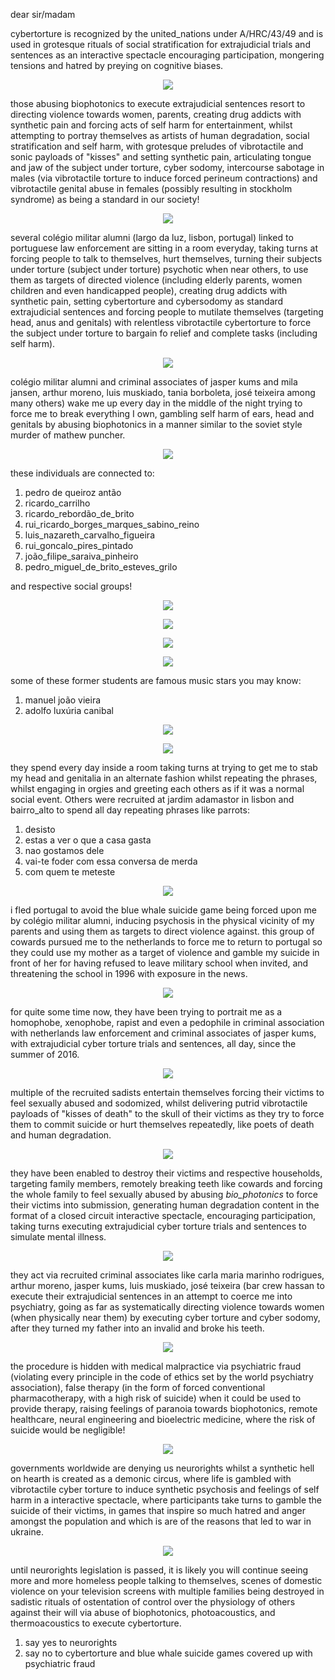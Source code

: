 dear sir/madam


<span translate="no">cybertorture</span> is recognized by the united_nations under <span translate="no">A/HRC/43/49</span> and is used in grotesque rituals of social stratification for extrajudicial trials and sentences as an interactive spectacle encouraging participation, mongering tensions and hatred by preying on cognitive biases.


<span translate="no"><p align="center" width="100%"><img src="https://raw.githubusercontent.com/strikles/atac-data/main/assets/img/jesus/golgota.png"></p></span>


those abusing <span translate="no">biophotonics</span> to execute extrajudicial sentences resort to directing violence towards women, parents, creating drug addicts with synthetic pain and forcing acts of self harm for entertainment, whilst attempting to portray themselves as artists of human degradation, social stratification and self harm, with grotesque preludes of vibrotactile and sonic payloads of "kisses" and setting synthetic pain, articulating tongue and jaw of the subject under torture, cyber sodomy, intercourse sabotage in males (via vibrotactile torture to induce forced perineum contractions) and vibrotactile genital abuse in females (possibly resulting in stockholm syndrome) as being a standard in our society!


<span translate="no"><p align="center" width="100%"><img src="https://raw.githubusercontent.com/strikles/atac-data/main/assets/img/jesus/jesus_lamb.png"></p></span>


several <span translate="no">colégio militar</span> alumni (largo da luz, lisbon, portugal) linked to portuguese law enforcement are sitting in a room everyday, taking turns at forcing people to talk to themselves, hurt themselves, turning their subjects under torture (subject under torture) psychotic when near others, to use them as targets of directed violence (including elderly parents, women children and even handicapped people), creating drug addicts with synthetic pain, setting <span translate="no">cybertorture</span> and <span translate="no">cybersodomy</span> as standard extrajudicial sentences and forcing people to mutilate themselves (targeting head, anus and genitals) with relentless vibrotactile <span translate="no">cybertorture</span> to force the subject under torture to bargain fo relief and complete tasks (including self harm).


<span translate="no"><p align="center" width="100%"><img src="https://raw.githubusercontent.com/strikles/atac-data/main/assets/img/jesus/joseph.png"></p></span>


<span translate="no">colégio militar</span> alumni and criminal associates of <span translate="no">jasper kums</span> and <span translate="no">mila jansen</span>, <span translate="no">arthur moreno</span>, <span tr anslate="no">luis muskiado</span>, <span translate="no">tania borboleta</span>, <span translate="no">josé teixeira</span> among many others) wake me up every day in the middle of the night trying to force me to break everything I own, gambling self harm of ears, head and genitals by abusing <span translate="no">biophotonics</span> in a manner similar to the soviet style murder of <span translate="no">mathew puncher</span>.


<span translate="no"><p align="center" width="100%"><img src="https://raw.githubusercontent.com/strikles/atac-data/main/assets/img/jasper_kums.png"></p></span>


these individuals are connected to:


1. <span translate="no">pedro de queiroz antão</span>
2. <span translate="no">ricardo_carrilho</span>
3. <span translate="no">ricardo_rebordão_de_brito</span>
4. <span translate="no">rui_ricardo_borges_marques_sabino_reino</span>
5. <span translate="no">luis_nazareth_carvalho_figueira</span>
6. <span translate="no">rui_goncalo_pires_pintado</span>
7. <span translate="no">joão_filipe_saraiva_pinheiro</span>
8. <span translate="no">pedro_miguel_de_brito_esteves_grilo</span>


and respective social groups!


<span translate="no"><p align="center" width="100%"><img src="https://raw.githubusercontent.com/strikles/atac-data/main/assets/img/rrb.png"></p></span>

<span translate="no"><p align="center" width="100%"><img src="https://raw.githubusercontent.com/strikles/atac-data/main/assets/img/luis_figueira.png"></p></span>

<span translate="no"><p align="center" width="100%"><img src="https://raw.githubusercontent.com/strikles/atac-data/main/assets/img/pedro_grilo.png"></p></span>

<span translate="no"><p align="center" width="100%"><img src="https://raw.githubusercontent.com/strikles/atac-data/main/assets/img/pinheiro.png"></p></span>


some of these former students are famous music stars you may know:


1. <span translate="no">manuel joão vieira</span>
2. <span translate="no">adolfo luxúria canibal</span>


<span translate="no"><p align="center" width="100%"><img src="https://raw.githubusercontent.com/strikles/atac-data/main/assets/img/mjv.png"></p></span>

<span translate="no"><p align="center" width="100%"><img src="https://raw.githubusercontent.com/strikles/atac-data/main/assets/img/alc.png"></p></span>


they spend every day inside a room taking turns at trying to get me to stab my head and genitalia in an alternate fashion whilst repeating the phrases, whilst engaging in orgies and greeting each others as if it was a normal social event. Others were recruited at <span translate="no">jardim adamastor</span> in lisbon and <span translate="no">bairro_alto</span> to spend all day repeating phrases like parrots:


1. <span translate="no">desisto</span>
2. <span translate="no">estas a ver o que a casa gasta</span>
3. <span translate="no">nao gostamos dele</span>
4. <span translate="no">vai-te foder com essa conversa de merda</span>
5. <span translate="no">com quem te meteste</span>


<span translate="no"><p align="center" width="100%"><img src="https://raw.githubusercontent.com/strikles/atac-data/main/assets/img/jesus/golgota.png"></p></span>


i fled portugal to avoid the blue whale suicide game being forced upon me by <span translate="no">colégio militar</span> alumni, inducing psychosis in the physical vicinity of my parents and using them as targets to direct violence against. this group of cowards pursued me to the netherlands to force me to return to portugal so they could use my mother as a target of violence and gamble my suicide in front of her for having refused to leave military school when invited, and threatening the school in 1996 with exposure in the news. 


<span translate="no"><p align="center" width="100%"><img src="https://raw.githubusercontent.com/strikles/atac-data/main/assets/img/jesus/jesus_carrying_cross.png"></p></span>


for quite some time now, they have been trying to portrait me as a homophobe, xenophobe, rapist and even a pedophile in criminal association with netherlands law enforcement and criminal associates of <span translate="no">jasper kums</span>, with extrajudicial cyber torture trials and sentences, all day, since the summer of 2016.


<span translate="no"><p align="center" width="100%"><img src="https://raw.githubusercontent.com/strikles/atac-data/main/assets/img/jesus/jesus_cross.png"></p></span>


multiple of the recruited sadists entertain themselves forcing their victims to feel sexually abused and sodomized, whilst delivering putrid vibrotactile payloads of "kisses of death" to the skull of their victims as they try to force them to commit suicide or hurt themselves repeatedly, like poets of death and human degradation.


<span translate="no"><p align="center" width="100%"><img src="https://raw.githubusercontent.com/strikles/atac-data/main/assets/img/jesus/holy_spirit.png"></p></span>


they have been enabled to destroy their victims and respective households, targeting family members, remotely breaking teeth like cowards and forcing the whole family to feel sexually abused by abusing _bio_photonics_ to force their victims into submission, generating human degradation content in the format of a closed circuit interactive spectacle, encouraging participation, taking turns executing extrajudicial cyber torture trials and sentences to simulate mental illness.


<span translate="no"><p align="center" width="100%"><img src="https://raw.githubusercontent.com/strikles/atac-data/main/assets/img/jesus/monk.png"></p></span>


they act via recruited criminal associates like <span translate="no">carla maria marinho rodrigues</span>, <span translate="no">arthur moreno</span>, <span translate="no">jasper kums</span>, <span translate="no">luis muskiado</span>, <span translate="no">josé teixeira</span> (<span translate="no">bar crew hassan</span> to execute their extrajudicial sentences in an attempt to coerce me into psychiatry, going as far as systematically directing violence towards women (when physically near them) by executing cyber torture and cyber sodomy, after they turned my father into an invalid and broke his teeth.


<span translate="no"><p align="center" width="100%"><img src="https://raw.githubusercontent.com/strikles/atac-data/main/assets/img/jesus/resurrection.png"></p></span>


the procedure is hidden with medical malpractice via psychiatric fraud (violating every principle in the code of ethics set by the <span translate="no">world psychiatry association</span>), false therapy (in the form of forced conventional pharmacotherapy, with a high risk of suicide) when it could be used to provide therapy, raising feelings of paranoia towards <span translate="no">biophotonics</span>, remote healthcare, neural engineering and bioelectric medicine, where the risk of suicide would be negligible!


<span translate="no"><p align="center" width="100%"><img src="https://raw.githubusercontent.com/strikles/atac-data/main/assets/img/jesus/lamb_of_god.png"></p></span>


governments worldwide are denying us <span translate="no">neurorights</span> whilst a synthetic hell on hearth is created as a demonic circus, where life is gambled with vibrotactile cyber torture to induce synthetic psychosis and feelings of self harm in a interactive spectacle, where participants take turns to gamble the suicide of their victims, in games that inspire so much hatred and anger amongst the population and which is are of the reasons that led to war in ukraine.


<span translate="no"><p align="center" width="100%"><img src="https://raw.githubusercontent.com/strikles/atac-data/main/assets/img/jesus/adam_tree_of_life.png"></p></span>


until <span translate="no">neurorights</span> legislation is passed, it is likely you will continue seeing more and more homeless people talking to themselves, scenes of domestic violence on your television screens with multiple families being destroyed in sadistic rituals of ostentation of control over the physiology of others against their will via abuse of <span translate="no">biophotonics</span>, <span translate="no">photoacoustics</span>, and <span translate="no">thermoacoustics</span> to execute <span translate="no">cybertorture</span>.


1. say yes to <span translate="no">neurorights</span>
2. say no to <span translate="no">cybertorture</span> and <span translate="no">blue whale</span> suicide games covered up with psychiatric fraud